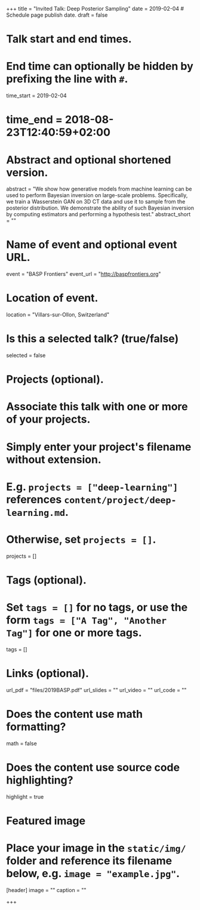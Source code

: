 +++
title = "Invited Talk: Deep Posterior Sampling"
date = 2019-02-04  # Schedule page publish date.
draft = false

# Talk start and end times.
#   End time can optionally be hidden by prefixing the line with `#`.
time_start = 2019-02-04
# time_end = 2018-08-23T12:40:59+02:00

# Abstract and optional shortened version.
abstract = "We show how generative models from machine learning can be used to perform Bayesian inversion on large-scale problems. Specifically, we train a Wasserstein GAN on 3D CT data and use it to sample from the posterior distribution. We demonstrate the ability of such Bayesian inversion by computing estimators and performing a hypothesis test."
abstract_short = ""

# Name of event and optional event URL.
event = "BASP Frontiers"
event_url = "http://baspfrontiers.org"

# Location of event.
location = "Villars-sur-Ollon, Switzerland"

# Is this a selected talk? (true/false)
selected = false

# Projects (optional).
#   Associate this talk with one or more of your projects.
#   Simply enter your project's filename without extension.
#   E.g. `projects = ["deep-learning"]` references `content/project/deep-learning.md`.
#   Otherwise, set `projects = []`.
projects = []

# Tags (optional).
#   Set `tags = []` for no tags, or use the form `tags = ["A Tag", "Another Tag"]` for one or more tags.
tags = []

# Links (optional).
url_pdf = "files/2019BASP.pdf"
url_slides = ""
url_video = ""
url_code = ""

# Does the content use math formatting?
math = false

# Does the content use source code highlighting?
highlight = true

# Featured image
# Place your image in the `static/img/` folder and reference its filename below, e.g. `image = "example.jpg"`.
[header]
image = ""
caption = ""

+++
